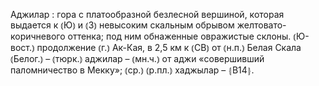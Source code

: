 ---
---

Аджилар
: гора с платообразной безлесной вершиной, которая выдается к ⦅Ю⦆ и ⦅З⦆ невысоким скальным обрывом желтовато-коричневого оттенка; под ним обнаженные овражистые склоны. ⦅Ю-вост.⦆ продолжение ⦅г.⦆ Ак-Кая, в 2,5 км к ⦅СВ⦆ от ⦅н.п.⦆ Белая Скала ⦅Белог.⦆ – ⦅тюрк.⦆ аджилар – ⦅мн.ч.⦆ от аджи «совершивший паломничество в Мекку»; ⦅ср.⦆ ⦅р.пл.⦆ хаджылар – ⦃В14⦄.
